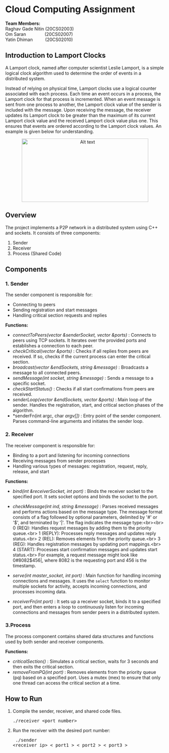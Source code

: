 # Cloud Computing Assignment
**Team Members:** <br>
Raghav Gade Nitin (20CS02003)  <br>
Om Saran    &nbsp;&nbsp;&nbsp;&nbsp;&nbsp;&nbsp;&nbsp;&nbsp;&nbsp;&nbsp;&nbsp;&nbsp;&nbsp;  (20CS02007) <br>
Yatin Dhiman &nbsp;&nbsp;&nbsp;&nbsp;&nbsp;&nbsp;&nbsp;&nbsp;&nbsp;(20CS02010)

## Introduction to Lamport Clocks
A Lamport clock, named after computer scientist Leslie Lamport, is a simple logical clock algorithm used to determine the order of events in a distributed system. 

Instead of relying on physical time, Lamport clocks use a logical counter associated with each process. Each time an event occurs in a process, the Lamport clock for that process is incremented. When an event message is sent from one process to another, the Lamport clock value of the sender is included with the message. Upon receiving the message, the receiver updates its Lamport clock to be greater than the maximum of its current Lamport clock value and the received Lamport clock value plus one. This ensures that events are ordered according to the Lamport clock values. An example is given below for understanding.

<p align="center">
<img src="https://github.com/huntrag/lamport/assets/162877402/6fffdb74-4b81-4cfc-b49d-d43d96ac7818" alt="Alt text" width="400" height="200">
</p>

## Overview
The project implements a P2P network in a distributed system using C++ and sockets. It consists of three components:
1. Sender <br>
2. Receiver <br>
3. Process (Shared Code)

## Components

### 1. Sender

The sender component is responsible for: 
* Connecting to peers 
* Sending registration and start messages 
* Handling critical section requests and replies

**Functions:**
* *connectToPeers(vector<int> &senderSocket, vector<int> &ports)* : Connects to peers using TCP sockets. It iterates over the provided ports and establishes a connection to each peer.
* *checkCritical(vector<int> &ports)* : Checks if all replies from peers are received. If so, checks if the current process can enter the critical section.
* *broadcast(vector<int> &endSockets, string &message)* : Broadcasts a message to all connected peers.
* *sendMessage(int socket, string &message)* : Sends a message to a specific socket.
* *checkStartStatus()* : Checks if all start confirmations from peers are received.
* *senderLoop(vector<int> &endSockets, vector<int> &ports)* : Main loop of the sender. Handles the registration, start, and critical section phases of the algorithm.
* *senderFn(int argc, char *argv[])* : Entry point of the sender component. Parses command-line arguments and initiates the sender loop.

### 2. Receiver

The receiver component is responsible for: 
* Binding to a port and listening for incoming connections 
* Receiving messages from sender processes 
* Handling various types of messages: registration, request, reply, release, and start 

**Functions:**
* *bind(int &receiverSocket, int port)* : Binds the receiver socket to the specified port. It sets socket options and binds the socket to the port.
* *checkMessage(int ind, string &message)* : Parses received messages and performs actions based on the message type.
The message format consists of a flag followed by optional parameters, delimited by '#' or '$', and terminated by '|'. The flag indicates the message type:<br><br>
0 (REQ): Handles request messages by adding them to the priority queue.<br>
1 (REPLY): Processes reply messages and updates reply status.<br>
2 (REL): Removes elements from the priority queue.<br>
3 (REG): Handles registration messages by updating port mappings.<br>
4 (START): Processes start confirmation messages and updates start status.<br>
For example, a request message might look like 0#8082$456|, where 8082 is the requesting port and 456 is the timestamp.
	
* *serve(int master_socket, int port)* : Main function for handling incoming connections and messages. It uses the `select` function to monitor multiple sockets for activity, accepts incoming connections, and processes incoming data.
* *receiverFn(int port)* : It sets up a receiver socket, binds it to a specified port, and then enters a loop to continuously listen for incoming connections and messages from sender peers in a distributed system.


### 3.Process
The process component contains shared data structures and functions used by both sender and receiver components.

**Functions:**
* *criticalSection()* : Simulates a critical section, waits for 3 seconds and then exits the critical section.
* *removeFromPQ(int port)* : Removes elements from the priority queue (pq) based on a specified port. Uses a mutex (mex) to ensure that only one thread can access the critical section at a time.


## How to Run

1. Compile the sender, receiver, and shared code files. <br> <pre> ./receiver <port_number> </pre>
2. Run the receiver with the desired port number: <br> <pre> ./sender <receiver_ip> < port1 > < port2 > < port3 > </pre>




